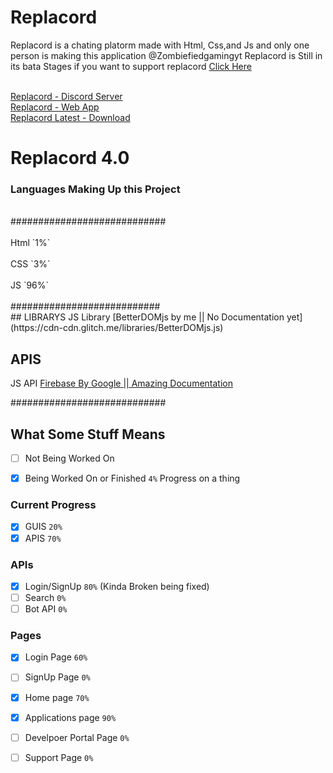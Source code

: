 # Replacord

Replacord is a chating platorm made with Html, Css,and Js and only one person is making this application @Zombiefiedgamingyt
Replacord is Still in its bata Stages if you want to support replacord <a href='https://www.patreon.com/ZGsoftware?fan_landing=true'>Click Here</a>


<br>
<a href='https://replacord.glitch.me'>Replacord - Discord Server</a>
<br>
<a href='https://replacord.glitch.me'>Replacord - Web App</a>
<br>
<a href='https://github.com/ZGsoftware/replacord/releases'>Replacord Latest - Download</a>


# Replacord 4.0


### Languages Making Up this Project
<br />
############################
<br />
<br />
Html `1%` 
<br />
<br />
CSS `3%` 
<br />
<br />
JS `96%` 
<br />
<br />
###########################
<br />
## LIBRARYS
JS Library [BetterDOMjs by me || No Documentation yet](https://cdn-cdn.glitch.me/libraries/BetterDOMjs.js)
<br />

## APIS
JS API [Firebase By Google || Amazing Documentation](firebase.google.com)
<br />


############################
<br />

## What Some Stuff Means
- [ ] Not Being Worked On
- [x] Being Worked On or Finished 
`4%` Progress on a thing


### Current Progress
- [x] GUIS `20%`
- [x] APIS `70%`

### APIs
- [x] Login/SignUp `80%` (Kinda Broken being fixed)
- [ ] Search `0%`
- [ ] Bot API `0%`

### Pages
- [x] Login Page `60%`
- [ ] SignUp Page `0%`

- [x] Home page `70%`
- [x] Applications page `90%`
- [ ] Develpoer Portal Page `0%`
- [ ] Support Page `0%`
